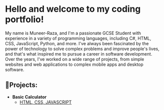 # Hello and welcome to my coding portfolio!
My name is Muneer-Raza, and I'm a passionate GCSE Student with experience in a variety of programming languages, including C#, HTML, CSS, JavaScript, Python, and more. I've always been fascinated by the power of technology to solve complex problems and improve people's lives, and that's what inspired me to pursue a career in software development. Over the years, I've worked on a wide range of projects, from simple websites and web applications to complex mobile apps and desktop software.

## <h2>👨‍Projects:</h2>

- <b>Basic Calculator</b>
  - [HTML, CSS, JAVASCRIPT](https://github.com/MuneerRaza19/Calculator)

